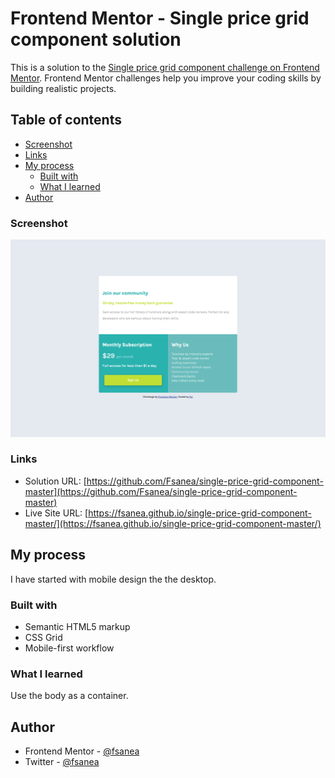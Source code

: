 # Frontend Mentor - Single price grid component solution

This is a solution to the [Single price grid component challenge on Frontend Mentor](https://www.frontendmentor.io/challenges/single-price-grid-component-5ce41129d0ff452fec5abbbc). Frontend Mentor challenges help you improve your coding skills by building realistic projects. 

## Table of contents


  - [Screenshot](#screenshot)
  - [Links](#links)
- [My process](#my-process)
  - [Built with](#built-with)
  - [What I learned](#what-i-learned)
- [Author](#author)







### Screenshot

![](./screenshot.png)


### Links

- Solution URL: [https://github.com/Fsanea/single-price-grid-component-master](https://github.com/Fsanea/single-price-grid-component-master)
- Live Site URL: [https://fsanea.github.io/single-price-grid-component-master/](https://fsanea.github.io/single-price-grid-component-master/)

## My process
I have started with mobile design the the desktop. 

### Built with

- Semantic HTML5 markup
- CSS Grid
- Mobile-first workflow




### What I learned

Use the body as a container.



## Author


- Frontend Mentor - [@fsanea](https://www.frontendmentor.io/profile/fsanea)
- Twitter - [@fsanea](https://www.twitter.com/fsanea)




